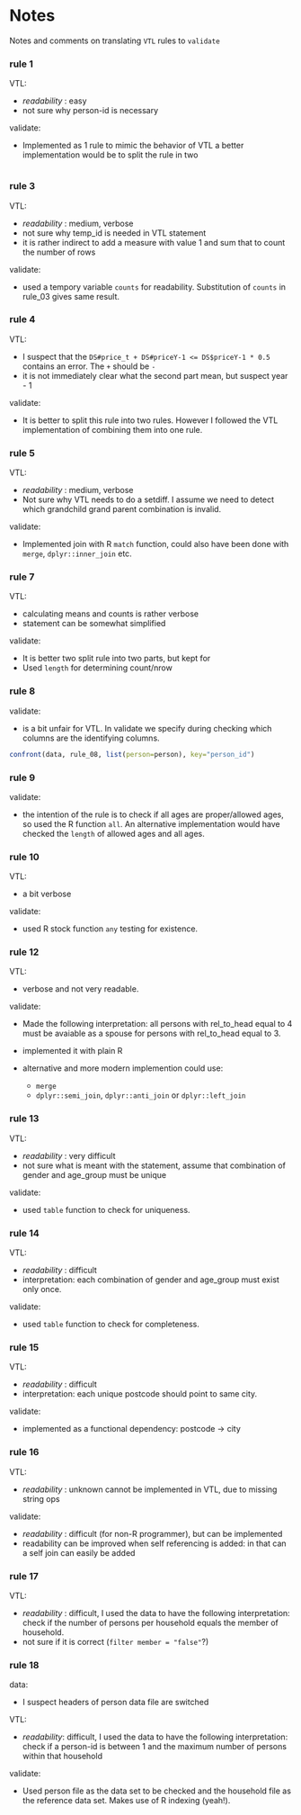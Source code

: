 # Notes

Notes and comments on translating `VTL` rules to `validate`

### rule 1

VTL:

- _readability_ : easy
- not sure why person-id is necessary

validate:

- Implemented as 1 rule to mimic the behavior of VTL a better implementation would
be to split the rule in two

```

```

### rule 3

VTL:

- _readability_ : medium, verbose
- not sure why temp_id is needed in VTL statement
- it is rather indirect to add a measure with value 1 and sum that to count the number of rows

validate:

- used a tempory variable `counts` for readability. Substitution of `counts` in rule_03 gives same result.

### rule 4

VTL: 

- I suspect that the `DS#price_t + DS#priceY-1 <= DS$priceY-1 * 0.5` contains an error. The `+` should be `-`
- it is not immediately clear what the second part mean, but suspect year - 1

validate: 

- It is better to split this rule into two rules. However I followed the VTL implementation of combining them into one rule.


### rule 5

VTL:

- _readability_ : medium, verbose
- Not sure why VTL needs to do a setdiff. I assume we need to detect which grandchild grand parent combination is invalid.

validate:

- Implemented join with R `match` function, could also have been done with `merge`, `dplyr::inner_join` etc.

### rule 7

VTL: 

- calculating means and counts is rather verbose
- statement can be somewhat simplified

validate:

- It is better two split rule into two parts, but kept for
- Used `length` for determining count/nrow

### rule 8

validate:

- is a bit unfair for VTL. In validate we specify during checking which columns 
are the identifying columns.

```R
confront(data, rule_08, list(person=person), key="person_id")
```

### rule 9

validate:

- the intention of the rule is to check if all ages are proper/allowed ages, so
used the R function `all`. An alternative implementation would have checked the `length` of allowed ages and all ages.

### rule 10

VTL: 

- a bit verbose

validate:

- used R stock function `any` testing for existence.


### rule 12

VTL:

- verbose and not very readable.

validate:

- Made the following interpretation: all persons with rel_to_head equal to 4
must be avaiable as a spouse for persons with rel_to_head equal to 3.
- implemented it with plain R
- alternative and more modern implemention could use:

     * `merge`
     * `dplyr::semi_join`, `dplyr::anti_join` or `dplyr::left_join`

### rule 13

VTL:

- _readability_ : very difficult
- not sure what is meant with the statement, assume that combination of gender
 and age_group must be unique
 
validate:

- used `table` function to check for uniqueness.

### rule 14

VTL:

- _readability_ : difficult
- interpretation: each combination of gender and age_group must exist only once.

validate:

- used `table` function to check for completeness.

### rule 15

VTL:

- _readability_ : difficult
- interpretation: each unique postcode should point to same city. 

validate:

- implemented as a functional dependency: postcode -> city

### rule 16

VTL:

- _readability_ : unknown cannot be implemented in VTL, due to missing string
ops

validate:

- _readability_ : difficult (for non-R programmer), but can be implemented
- readability can be improved when self referencing is added: in that can a self
join can easily be added

### rule 17

VTL:
- _readability_ : difficult, I used the data to have the following interpretation: 
check if the number of persons per household equals the member of household.
- not sure if it is correct (`filter member = "false"`?)


### rule 18

data: 

- I suspect headers of person data file are switched

VTL:

- _readability_: difficult, I used the data to have the following interpretation: 
check if a person-id is between 1 and the maximum number of persons within that household

validate:

- Used person file as the data set to be checked and the household file as the reference 
data set. Makes use of R indexing (yeah!).


